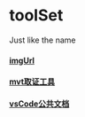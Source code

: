# toolSet
Just like the name  

#### [imgUrl](https://github.com/helloxz/imgurl)
#### [mvt取证工具](https://github.com/mvt-project/mvt)
#### [vsCode公共文档](https://github.com/microsoft/vscode-docs)
